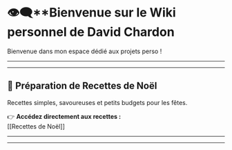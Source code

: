

#  👁‍🗨**Bienvenue sur le Wiki personnel de David Chardon

Bienvenue dans mon espace dédié aux projets perso !

---

---

## 🍳 **Préparation de Recettes de Noël**  

Recettes simples, savoureuses et petits budgets pour les fêtes.  

👉 **Accédez directement aux recettes :**  
[[Recettes de Noël]]  

---

---
